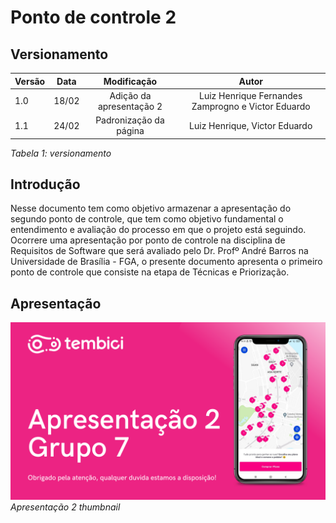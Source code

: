 # Ponto de controle 2

## Versionamento

| Versão | Data | Modificação | Autor |
|-|-|:-:|:-:|
| 1.0 | 18/02 | Adição da apresentação 2 | Luiz Henrique Fernandes Zamprogno e Victor Eduardo |
| 1.1 | 24/02 | Padronização da página | Luiz Henrique, Victor Eduardo|

*Tabela 1: versionamento*

## Introdução

Nesse documento tem como objetivo armazenar a apresentação do segundo ponto de controle, que tem como objetivo fundamental o entendimento e avaliação do processo em que o projeto está seguindo. Ocorrere uma apresentação por ponto de controle na disciplina de Requisitos de Software que será avaliado pelo Dr. Profº André Barros na Universidade de Brasília - FGA, o presente documento apresenta o primeiro ponto de controle que consiste na etapa de Técnicas e Priorização. 

## Apresentação

[![Apresentação 2](../assets/apresentacoes/AP2.png)](https://youtu.be/HjH19Su8WLQ)
*Apresentação 2 thumbnail*